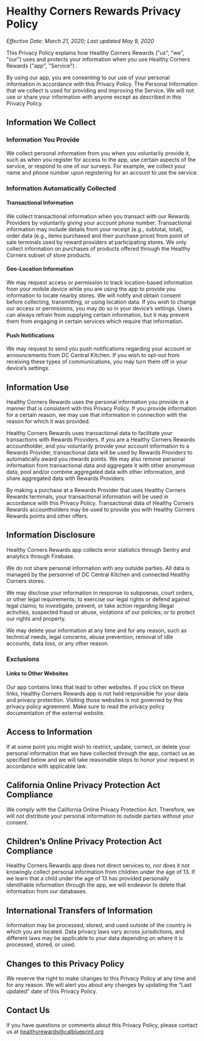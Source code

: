 # Healthy Corners Rewards Privacy Policy
*Effective Date: March 21, 2020; Last updated May 9, 2020*


This Privacy Policy explains how Healthy Corners Rewards ("us", "we", "our") uses and protects your information when you use Healthy Corners Rewards ("app", "Service") .

By using our app, you are consenting to our use of your personal information in accordance with this Privacy Policy. The Personal Information that we collect is used for providing and improving the Service. We will not use or share your information with anyone except as described in this Privacy Policy.

## Information We Collect

### **Information You Provide**

We collect personal information from you when you voluntarily provide it, such as when you register for access to the app, use certain aspects of the service, or respond to one of our surveys. For example, we collect your name and phone number upon registering for an account to use the service.

### Information Automatically Collected

#### Transactional Information

We collect transactional information when you transact with our Rewards Providers by voluntarily giving your account phone number. Transactional information may include details from your receipt (e.g., subtotal, total), order data (e.g., items purchased and their purchase price) from point of sale terminals used by reward providers at participating stores. We only collect information on purchases of products offered through the Healthy Corners subset of store products.

#### Geo-Location Information

We may request access or permission to track location-based information from your mobile device while you are using the app to provide you information to locate nearby stores. We will notify and obtain consent before collecting, transmitting, or using location data. If you wish to change our access or permissions, you may do so in your device’s settings. Users can always refrain from supplying certain information, but it may prevent them from engaging in certain services which require that information.

#### Push Notifications

We may request to send you push notifications regarding your account or announcements from DC Central Kitchen. If you wish to opt-out from receiving these types of communications, you may turn them off in your device’s settings.

## Information Use

Healthy Corners Rewards uses the personal information you provide in a manner that is consistent with this Privacy Policy. If you provide information for a certain reason, we may use that information in connection with the reason for which it was provided. 

Healthy Corners Rewards uses transactional data to facilitate your transactions with Rewards Providers. If you are a Healthy Corners Rewards accountholder, and you voluntarily provide your account information to a Rewards Provider, transactional data will be used by Rewards Providers to automatically award you rewards points. We may also remove personal information from transactional data and aggregate it with other anonymous data, pool and/or combine aggregated data with other information, and share aggregated data with Rewards Providers. 

By making a purchase at a Rewards Provider that uses Healthy Corners Rewards terminals, your transactional information will be used in accordance with this Privacy Policy. Transactional data of Healthy Corners Rewards accountholders may be used to provide you with Healthy Corners Rewards  points and other offers.

## Information Disclosure

Healthy Corners Rewards app collects error statistics through Sentry and analytics through Firebase.

We do not share personal information with any outside parties. All data is managed by the personnel of DC Central Kitchen and connected Healthy Corners stores.

We may disclose your information in response to subpoenas, court orders, or other legal requirements; to exercise our legal rights or defend against legal claims; to investigate, prevent, or take action regarding illegal activities, suspected fraud or abuse, violations of our policies; or to protect our rights and property.

We may delete your information at any time and for any reason, such as technical needs, legal concerns, abuse prevention, removal of idle accounts, data loss, or any other reason.

### Exclusions

#### Links to Other Websites

Our app contains links that lead to other websites. If you click on these links, Healthy Corners Rewards app is not held responsible for your data and privacy protection. Visiting those websites is not governed by this privacy policy agreement. Make sure to read the privacy policy documentation of the external website.

## Access to Information

If at some point you might wish to restrict, update, correct, or delete your personal information that we have collected through the app, contact us as specified below and we will take reasonable steps to honor your request in accordance with applicable law.

## California Online Privacy Protection Act Compliance

We comply with the California Online Privacy Protection Act. Therefore, we will not distribute your personal information to outside parties without your consent.

## Children’s Online Privacy Protection Act Compliance

Healthy Corners Rewards app does not direct services to, nor does it not knowingly collect personal information from children under the age of 13. If we learn that a child under the age of 13 has provided personally identifiable information through the app, we will endeavor to delete that information from our databases.

## International Transfers of Information

Information may be processed, stored, and used outside of the country in which you are located. Data privacy laws vary across jurisdictions, and different laws may be applicable to your data depending on where it is processed, stored, or used.

## Changes to this Privacy Policy

We reserve the right to make changes to this Privacy Policy at any time and for any reason. We will alert you about any changes by updating the “Last updated” date of this Privacy Policy. 

## Contact Us

If you have questions or comments about this Privacy Policy, please contact us at healthyrewards@calblueprint.org